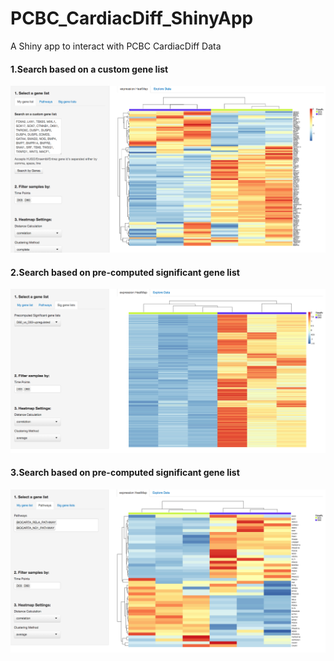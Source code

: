 PCBC_CardiacDiff_ShinyApp
=========================

A Shiny app to interact with PCBC CardiacDiff Data



#### 1.Search based on a custom gene list
![Screen Shot 1](./images/1.png)


#### 2.Search based on pre-computed significant gene list
![Screen Shot 2](./images/2.png)


#### 3.Search based on pre-computed significant gene list
![Screen Shot 3](./images/3.png)
